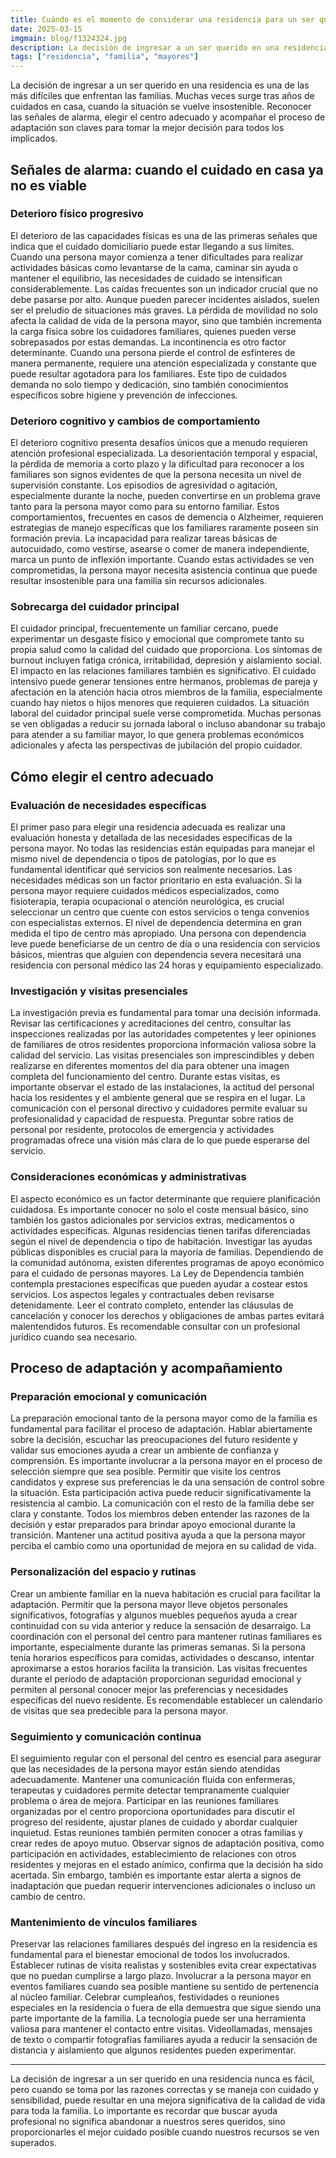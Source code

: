 ```yaml
---
title: Cuándo es el momento de considerar una residencia para un ser querido
date: 2025-03-15
imgmain: blog/f1324324.jpg
description: La decisión de ingresar a un ser querido en una residencia es una de las más difíciles que enfrentan las familias.
tags: ["residencia", "familia", "mayores"]
---
```


La decisión de ingresar a un ser querido en una residencia es una de las más difíciles que enfrentan las familias. Muchas veces surge tras años de cuidados en casa, cuando la situación se vuelve insostenible. Reconocer las señales de alarma, elegir el centro adecuado y acompañar el proceso de adaptación son claves para tomar la mejor decisión para todos los implicados.

## Señales de alarma: cuando el cuidado en casa ya no es viable

### Deterioro físico progresivo

El deterioro de las capacidades físicas es una de las primeras señales que indica que el cuidado domiciliario puede estar llegando a sus límites. Cuando una persona mayor comienza a tener dificultades para realizar actividades básicas como levantarse de la cama, caminar sin ayuda o mantener el equilibrio, las necesidades de cuidado se intensifican considerablemente.
Las caídas frecuentes son un indicador crucial que no debe pasarse por alto. Aunque pueden parecer incidentes aislados, suelen ser el preludio de situaciones más graves. La pérdida de movilidad no solo afecta la calidad de vida de la persona mayor, sino que también incrementa la carga física sobre los cuidadores familiares, quienes pueden verse sobrepasados por estas demandas.
La incontinencia es otro factor determinante. Cuando una persona pierde el control de esfínteres de manera permanente, requiere una atención especializada y constante que puede resultar agotadora para los familiares. Este tipo de cuidados demanda no solo tiempo y dedicación, sino también conocimientos específicos sobre higiene y prevención de infecciones.

### Deterioro cognitivo y cambios de comportamiento

El deterioro cognitivo presenta desafíos únicos que a menudo requieren atención profesional especializada. La desorientación temporal y espacial, la pérdida de memoria a corto plazo y la dificultad para reconocer a los familiares son signos evidentes de que la persona necesita un nivel de supervisión constante.
Los episodios de agresividad o agitación, especialmente durante la noche, pueden convertirse en un problema grave tanto para la persona mayor como para su entorno familiar. Estos comportamientos, frecuentes en casos de demencia o Alzheimer, requieren estrategias de manejo específicas que los familiares raramente poseen sin formación previa.
La incapacidad para realizar tareas básicas de autocuidado, como vestirse, asearse o comer de manera independiente, marca un punto de inflexión importante. Cuando estas actividades se ven comprometidas, la persona mayor necesita asistencia continua que puede resultar insostenible para una familia sin recursos adicionales.

### Sobrecarga del cuidador principal

El cuidador principal, frecuentemente un familiar cercano, puede experimentar un desgaste físico y emocional que compromete tanto su propia salud como la calidad del cuidado que proporciona. Los síntomas de burnout incluyen fatiga crónica, irritabilidad, depresión y aislamiento social.
El impacto en las relaciones familiares también es significativo. El cuidado intensivo puede generar tensiones entre hermanos, problemas de pareja y afectación en la atención hacia otros miembros de la familia, especialmente cuando hay nietos o hijos menores que requieren cuidados.
La situación laboral del cuidador principal suele verse comprometida. Muchas personas se ven obligadas a reducir su jornada laboral o incluso abandonar su trabajo para atender a su familiar mayor, lo que genera problemas económicos adicionales y afecta las perspectivas de jubilación del propio cuidador.

## Cómo elegir el centro adecuado

### Evaluación de necesidades específicas

El primer paso para elegir una residencia adecuada es realizar una evaluación honesta y detallada de las necesidades específicas de la persona mayor. No todas las residencias están equipadas para manejar el mismo nivel de dependencia o tipos de patologías, por lo que es fundamental identificar qué servicios son realmente necesarios.
Las necesidades médicas son un factor prioritario en esta evaluación. Si la persona mayor requiere cuidados médicos especializados, como fisioterapia, terapia ocupacional o atención neurológica, es crucial seleccionar un centro que cuente con estos servicios o tenga convenios con especialistas externos.
El nivel de dependencia determina en gran medida el tipo de centro más apropiado. Una persona con dependencia leve puede beneficiarse de un centro de día o una residencia con servicios básicos, mientras que alguien con dependencia severa necesitará una residencia con personal médico las 24 horas y equipamiento especializado.

### Investigación y visitas presenciales

La investigación previa es fundamental para tomar una decisión informada. Revisar las certificaciones y acreditaciones del centro, consultar las inspecciones realizadas por las autoridades competentes y leer opiniones de familiares de otros residentes proporciona información valiosa sobre la calidad del servicio.
Las visitas presenciales son imprescindibles y deben realizarse en diferentes momentos del día para obtener una imagen completa del funcionamiento del centro. Durante estas visitas, es importante observar el estado de las instalaciones, la actitud del personal hacia los residentes y el ambiente general que se respira en el lugar.
La comunicación con el personal directivo y cuidadores permite evaluar su profesionalidad y capacidad de respuesta. Preguntar sobre ratios de personal por residente, protocolos de emergencia y actividades programadas ofrece una visión más clara de lo que puede esperarse del servicio.

### Consideraciones económicas y administrativas

El aspecto económico es un factor determinante que requiere planificación cuidadosa. Es importante conocer no solo el coste mensual básico, sino también los gastos adicionales por servicios extras, medicamentos o actividades específicas. Algunas residencias tienen tarifas diferenciadas según el nivel de dependencia o tipo de habitación.
Investigar las ayudas públicas disponibles es crucial para la mayoría de familias. Dependiendo de la comunidad autónoma, existen diferentes programas de apoyo económico para el cuidado de personas mayores. La Ley de Dependencia también contempla prestaciones específicas que pueden ayudar a costear estos servicios.
Los aspectos legales y contractuales deben revisarse detenidamente. Leer el contrato completo, entender las cláusulas de cancelación y conocer los derechos y obligaciones de ambas partes evitará malentendidos futuros. Es recomendable consultar con un profesional jurídico cuando sea necesario.

## Proceso de adaptación y acompañamiento

### Preparación emocional y comunicación

La preparación emocional tanto de la persona mayor como de la familia es fundamental para facilitar el proceso de adaptación. Hablar abiertamente sobre la decisión, escuchar las preocupaciones del futuro residente y validar sus emociones ayuda a crear un ambiente de confianza y comprensión.
Es importante involucrar a la persona mayor en el proceso de selección siempre que sea posible. Permitir que visite los centros candidatos y exprese sus preferencias le da una sensación de control sobre la situación. Esta participación activa puede reducir significativamente la resistencia al cambio.
La comunicación con el resto de la familia debe ser clara y constante. Todos los miembros deben entender las razones de la decisión y estar preparados para brindar apoyo emocional durante la transición. Mantener una actitud positiva ayuda a que la persona mayor perciba el cambio como una oportunidad de mejora en su calidad de vida.

### Personalización del espacio y rutinas

Crear un ambiente familiar en la nueva habitación es crucial para facilitar la adaptación. Permitir que la persona mayor lleve objetos personales significativos, fotografías y algunos muebles pequeños ayuda a crear continuidad con su vida anterior y reduce la sensación de desarraigo.
La coordinación con el personal del centro para mantener rutinas familiares es importante, especialmente durante las primeras semanas. Si la persona tenía horarios específicos para comidas, actividades o descanso, intentar aproximarse a estos horarios facilita la transición.
Las visitas frecuentes durante el período de adaptación proporcionan seguridad emocional y permiten al personal conocer mejor las preferencias y necesidades específicas del nuevo residente. Es recomendable establecer un calendario de visitas que sea predecible para la persona mayor.

### Seguimiento y comunicación continua

El seguimiento regular con el personal del centro es esencial para asegurar que las necesidades de la persona mayor están siendo atendidas adecuadamente. Mantener una comunicación fluida con enfermeras, terapeutas y cuidadores permite detectar tempranamente cualquier problema o área de mejora.
Participar en las reuniones familiares organizadas por el centro proporciona oportunidades para discutir el progreso del residente, ajustar planes de cuidado y abordar cualquier inquietud. Estas reuniones también permiten conocer a otras familias y crear redes de apoyo mutuo.
Observar signos de adaptación positiva, como participación en actividades, establecimiento de relaciones con otros residentes y mejoras en el estado anímico, confirma que la decisión ha sido acertada. Sin embargo, también es importante estar alerta a signos de inadaptación que puedan requerir intervenciones adicionales o incluso un cambio de centro.

### Mantenimiento de vínculos familiares

Preservar las relaciones familiares después del ingreso en la residencia es fundamental para el bienestar emocional de todos los involucrados. Establecer rutinas de visita realistas y sostenibles evita crear expectativas que no puedan cumplirse a largo plazo.
Involucrar a la persona mayor en eventos familiares cuando sea posible mantiene su sentido de pertenencia al núcleo familiar. Celebrar cumpleaños, festividades o reuniones especiales en la residencia o fuera de ella demuestra que sigue siendo una parte importante de la familia.
La tecnología puede ser una herramienta valiosa para mantener el contacto entre visitas. Videollamadas, mensajes de texto o compartir fotografías familiares ayuda a reducir la sensación de distancia y aislamiento que algunos residentes pueden experimentar.

---

La decisión de ingresar a un ser querido en una residencia nunca es fácil, pero cuando se toma por las razones correctas y se maneja con cuidado y sensibilidad, puede resultar en una mejora significativa de la calidad de vida para toda la familia. Lo importante es recordar que buscar ayuda profesional no significa abandonar a nuestros seres queridos, sino proporcionarles el mejor cuidado posible cuando nuestros recursos se ven superados.
